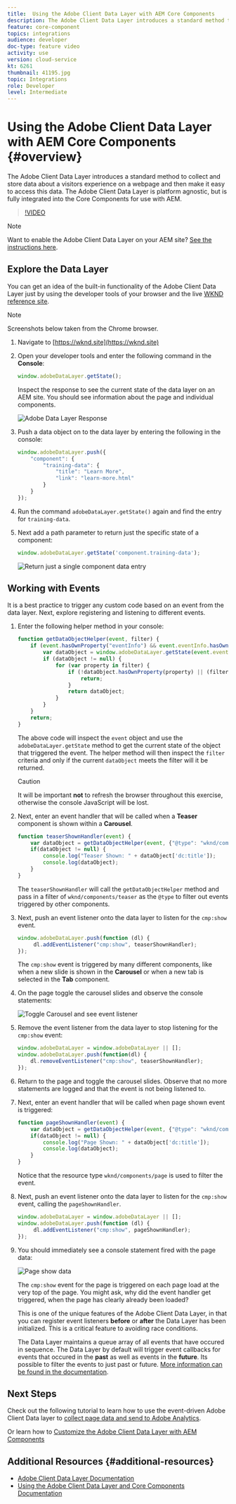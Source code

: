 ```yaml
---
title:  Using the Adobe Client Data Layer with AEM Core Components
description: The Adobe Client Data Layer introduces a standard method to collect and store data about a visitors experience on a webpage and then make it easy to access this data. The Adobe Client Data Layer is platform agnostic, but is fully integrated into the Core Components for use with AEM.
feature: core-component
topics: integrations
audience: developer
doc-type: feature video
activity: use
version: cloud-service
kt: 6261
thumbnail: 41195.jpg
topic: Integrations
role: Developer
level: Intermediate
---
```


# Using the Adobe Client Data Layer with AEM Core Components {#overview}

The Adobe Client Data Layer introduces a standard method to collect and store data about a visitors experience on a webpage and then make it easy to access this data. The Adobe Client Data Layer is platform agnostic, but is fully integrated into the Core Components for use with AEM.

>[!VIDEO](https://video.tv.adobe.com/v/41195?quality=12&learn=on)

>[!NOTE]
>
> Want to enable the Adobe Client Data Layer on your AEM site? [See the instructions here](https://docs.adobe.com/content/help/en/experience-manager-core-components/using/developing/data-layer/overview.html#installation-activation).

## Explore the Data Layer

You can get an idea of the built-in functionality of the Adobe Client Data Layer just by using the developer tools of your browser and the live [WKND reference site](https://wknd.site/).

>[!NOTE]
>
> Screenshots below taken from the Chrome browser.

1. Navigate to [https://wknd.site](https://wknd.site)
1. Open your developer tools and enter the following command in the **Console**:

    ```js
    window.adobeDataLayer.getState();
    ```

    Inspect the response to see the current state of the data layer on an AEM site. You should see information about the page and individual components.

    ![Adobe Data Layer Response](assets/data-layer-state-response.png)

1. Push a data object on to the data layer by entering the following in the console:

    ```js
    window.adobeDataLayer.push({
        "component": {
            "training-data": {
                "title": "Learn More",
                "link": "learn-more.html"
            }
        }
    });
    ```

1. Run the command `adobeDataLayer.getState()` again and find the entry for `training-data`.
1. Next add a path parameter to return just the specific state of a component:

    ```js
    window.adobeDataLayer.getState('component.training-data');
    ```

    ![Return just a single component data entry](assets/return-just-single-component.png)

## Working with Events

It is a best practice to trigger any custom code based on an event from the data layer. Next, explore registering and listening to different events.

1. Enter the following helper method in your console:

    ```js
    function getDataObjectHelper(event, filter) {
        if (event.hasOwnProperty("eventInfo") && event.eventInfo.hasOwnProperty("path")) {
            var dataObject = window.adobeDataLayer.getState(event.eventInfo.path);
            if (dataObject != null) {
                for (var property in filter) {
                    if (!dataObject.hasOwnProperty(property) || (filter[property] !== null && filter[property] !== dataObject[property])) {
                        return;
                    }
                    return dataObject;
                }
            }
        }
        return;
    }
    ```

    The above code will inspect the `event` object and use the `adobeDataLayer.getState` method to get the current state of the object that triggered the event. The helper method will then inspect the `filter` criteria and only if the current `dataObject` meets the filter will it be returned.

    >[!CAUTION]
    >
    > It will be important **not** to refresh the browser throughout this exercise, otherwise the console JavaScript will be lost.

1. Next, enter an event handler that will be called when a **Teaser** component is shown within a **Carousel**.

    ```js
    function teaserShownHandler(event) {
        var dataObject = getDataObjectHelper(event, {"@type": "wknd/components/teaser"});
        if(dataObject != null) {
            console.log("Teaser Shown: " + dataObject['dc:title']);
            console.log(dataObject);
        }
    }
    ```

    The `teaserShownHandler` will call the `getDataObjectHelper` method and pass in a filter of `wknd/components/teaser` as the `@type` to filter out events triggered by other components.

1. Next, push an event listener onto the data layer to listen for the `cmp:show` event.

    ```js
    window.adobeDataLayer.push(function (dl) {
         dl.addEventListener("cmp:show", teaserShownHandler);
    });
    ```

    The `cmp:show` event is triggered by many different components, like when a new slide is shown in the **Carousel** or when a new tab is selected in the **Tab** component.

1. On the page toggle the carousel slides and observe the console statements:

    ![Toggle Carousel and see event listener](assets/teaser-console-slides.png)

1. Remove the event listener from the data layer to stop listening for the `cmp:show` event:

    ```js
    window.adobeDataLayer = window.adobeDataLayer || [];
    window.adobeDataLayer.push(function(dl) {
        dl.removeEventListener("cmp:show", teaserShownHandler);
    });
    ```

1. Return to the page and toggle the carousel slides. Observe that no more statements are logged and that the event is not being listened to.

1. Next, enter an event handler that will be called when page shown event is triggered:

    ```js
    function pageShownHandler(event) {
        var dataObject = getDataObjectHelper(event, {"@type": "wknd/components/page"});
        if(dataObject != null) {
            console.log("Page Shown: " + dataObject['dc:title']);
            console.log(dataObject);
        }
    }
    ```

    Notice that the resource type `wknd/components/page` is used to filter the event.

1. Next, push an event listener onto the data layer to listen for the `cmp:show` event, calling the `pageShownHandler`.

    ```js
    window.adobeDataLayer = window.adobeDataLayer || [];
    window.adobeDataLayer.push(function (dl) {
         dl.addEventListener("cmp:show", pageShownHandler);
    });
    ```

1. You should immediately see a console statement fired with the page data:

    ![Page show data](assets/page-show-console-data.png)

    The `cmp:show` event for the page is triggered on each page load at the very top of the page. You might ask, why did the event handler get triggered, when the page has clearly already been loaded? 

    This is one of the unique features of the Adobe Client Data Layer, in that you can register event listeners **before** or **after** the Data Layer has been initialized. This is a critical feature to avoiding race conditions. 

    The Data Layer maintains a queue array of all events that have occured in sequence. The Data Layer by default will trigger event callbacks for events that occured in the **past** as well as events in the **future**. Its possible to filter the events to just past or future. [More information can be found in the documentation](https://github.com/adobe/adobe-client-data-layer/wiki#addeventlistener).


## Next Steps

Check out the following tutorial to learn how to use the event-driven Adobe Client Data layer to [collect page data and send to Adobe Analytics](../analytics/collect-data-analytics.md).

Or learn how to [Customize the Adobe Client Data Layer with AEM Components](./data-layer-customize.md)


## Additional Resources {#additional-resources}

* [Adobe Client Data Layer Documentation](https://github.com/adobe/adobe-client-data-layer/wiki)
* [Using the Adobe Client Data Layer and Core Components Documentation](https://docs.adobe.com/content/help/en/experience-manager-core-components/using/developing/data-layer/overview.html)
